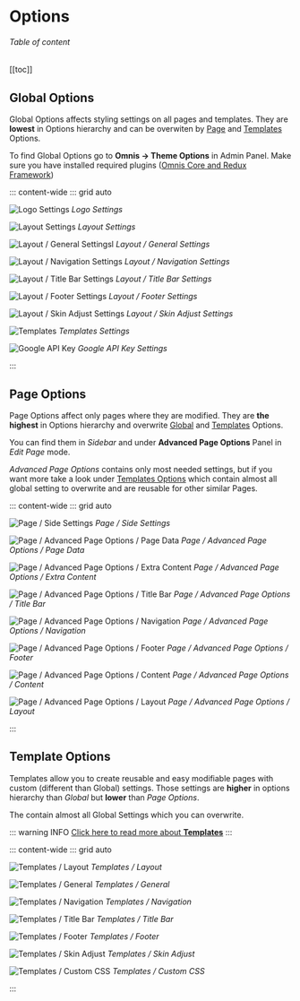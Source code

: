 # Options

###### Table of content

[[toc]]

## Global Options

Global Options affects styling settings on all pages and templates. They are **lowest** in Options hierarchy and can be overwiten by [Page](/docs/options.html#page-options) and [Templates](/docs/options.html#template-options) Options.  

To find Global Options go to **Omnis → Theme Options** in Admin Panel. Make sure you have installed required plugins ([Omnis Core and Redux Framework](/docs/plugins.html#required))

::: content-wide
::: grid auto

![Logo Settings](/omnis-docs/images/options/logo.jpg)
*Logo Settings*

![Layout Settings](/omnis-docs/images/options/layout.jpg)
*Layout Settings*

![Layout / General Settingsl](/omnis-docs/images/options/layout-general.jpg)
*Layout / General Settings*

![Layout / Navigation Settings](/omnis-docs/images/options/layout-navigation.jpg)
*Layout / Navigation Settings*

![Layout / Title Bar Settings](/omnis-docs/images/options/layout-title_bar.jpg)
*Layout / Title Bar Settings*

![Layout / Footer Settings](/omnis-docs/images/options/layout-footer.jpg)
*Layout / Footer Settings*

![Layout / Skin Adjust Settings](/omnis-docs/images/options/layout-skin_adjust.jpg)
*Layout / Skin Adjust Settings*

![Templates](/omnis-docs/images/options/templates.jpg)
*Templates Settings*

![Google API Key](/omnis-docs/images/options/google_api_key.jpg)
*Google API Key Settings*

:::

## Page Options

Page Options affect only pages where they are modified. They are **the highest** in Options hierarchy and overwrite [Global](/docs/options.html#global-options) and [Templates](/docs/options.html#template-options) Options.

You can find them in *Sidebar* and under **Advanced Page Options** Panel in *Edit Page* mode.

*Advanced Page Options* contains only most needed settings, but if you want more take a look under [Templates Options](/docs/options.html#template-options) which contain almost all global setting to overwrite and are reusable for other similar Pages.

::: content-wide
::: grid auto

![Page / Side Settings](/omnis-docs/images/options/page_side.jpg)
*Page / Side Settings*

![Page / Advanced Page Options / Page Data](/omnis-docs/images/options/page_page-data.jpg)
*Page / Advanced Page Options / Page Data*

![Page / Advanced Page Options / Extra Content](/omnis-docs/images/options/page_extra-content.jpg)
*Page / Advanced Page Options / Extra Content*

![Page / Advanced Page Options / Title Bar](/omnis-docs/images/options/page_title-bar.jpg)
*Page / Advanced Page Options / Title Bar*

![Page / Advanced Page Options / Navigation](/omnis-docs/images/options/page_navigation.jpg)
*Page / Advanced Page Options / Navigation*

![Page / Advanced Page Options / Footer](/omnis-docs/images/options/page_footer.jpg)
*Page / Advanced Page Options / Footer*

![Page / Advanced Page Options / Content](/omnis-docs/images/options/page_content.jpg)
*Page / Advanced Page Options / Content*

![Page / Advanced Page Options / Layout](/omnis-docs/images/options/page_layout.jpg)
*Page / Advanced Page Options / Layout*

:::

## Template Options

Templates allow you to create reusable and easy modifiable pages with custom (different than Global) settings. Those settings are **higher** in options hierarchy than *Global* but **lower** than *Page Options*.

The contain almost all Global Settings which you can overwrite.

::: warning INFO
[Click here to read more about **Templates**](/docs/templates/)
:::

::: content-wide
::: grid auto

![Templates / Layout](/omnis-docs/images/options/templates_layout.jpg)
*Templates / Layout*

![Templates / General](/omnis-docs/images/options/templates_general.jpg)
*Templates / General*

![Templates / Navigation](/omnis-docs/images/options/templates_navigation.jpg)
*Templates / Navigation*

![Templates / Title Bar](/omnis-docs/images/options/templates_title-bar.jpg)
*Templates / Title Bar*

![Templates / Footer](/omnis-docs/images/options/templates_footer.jpg)
*Templates / Footer*

![Templates / Skin Adjust](/omnis-docs/images/options/templates_skin-adjust.jpg)
*Templates / Skin Adjust*

![Templates / Custom CSS](/omnis-docs/images/options/templates_custom-css.jpg)
*Templates / Custom CSS*

:::